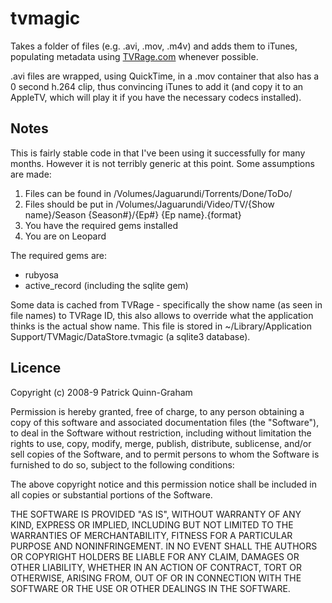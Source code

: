 tvmagic
=======

Takes a folder of files (e.g. .avi, .mov, .m4v) and adds them to iTunes, populating metadata using [TVRage.com][0] whenever possible.

.avi files are wrapped, using QuickTime, in a .mov container that also has a 0 second h.264 clip, thus convincing iTunes to add it (and copy it to an AppleTV, which will play it if you have the necessary codecs installed).

[0]: http://www.tvrage.com/

Notes
-----

This is fairly stable code in that I've been using it successfully for many months. However it is not terribly generic at this point. Some assumptions are made:

1. Files can be found in /Volumes/Jaguarundi/Torrents/Done/ToDo/
2. Files should be put in /Volumes/Jaguarundi/Video/TV/{Show name}/Season {Season#}/{Ep#} {Ep name}.{format}
3. You have the required gems installed
4. You are on Leopard

The required gems are:

- rubyosa
- active_record (including the sqlite gem)

Some data is cached from TVRage - specifically the show name (as seen in file names) to TVRage ID, this also allows to override what the application thinks is the actual show name. This file is stored in ~/Library/Application Support/TVMagic/DataStore.tvmagic (a sqlite3 database).

Licence
-------

Copyright (c) 2008-9 Patrick Quinn-Graham

Permission is hereby granted, free of charge, to any person obtaining
a copy of this software and associated documentation files (the
"Software"), to deal in the Software without restriction, including
without limitation the rights to use, copy, modify, merge, publish,
distribute, sublicense, and/or sell copies of the Software, and to
permit persons to whom the Software is furnished to do so, subject to
the following conditions:

The above copyright notice and this permission notice shall be
included in all copies or substantial portions of the Software.

THE SOFTWARE IS PROVIDED "AS IS", WITHOUT WARRANTY OF ANY KIND,
EXPRESS OR IMPLIED, INCLUDING BUT NOT LIMITED TO THE WARRANTIES OF
MERCHANTABILITY, FITNESS FOR A PARTICULAR PURPOSE AND
NONINFRINGEMENT. IN NO EVENT SHALL THE AUTHORS OR COPYRIGHT HOLDERS BE
LIABLE FOR ANY CLAIM, DAMAGES OR OTHER LIABILITY, WHETHER IN AN ACTION
OF CONTRACT, TORT OR OTHERWISE, ARISING FROM, OUT OF OR IN CONNECTION
WITH THE SOFTWARE OR THE USE OR OTHER DEALINGS IN THE SOFTWARE.


